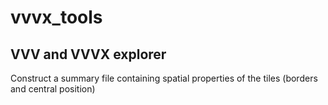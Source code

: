 # vvvx_tools


## VVV and VVVX explorer
Construct a summary file containing spatial properties of the tiles (borders and central position)
